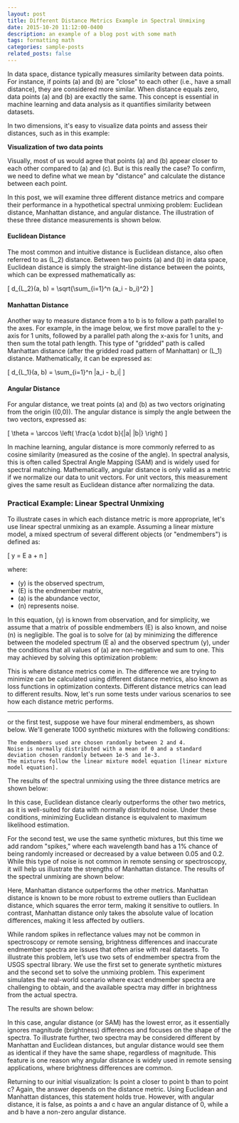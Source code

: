 ```yaml
---
layout: post
title: Different Distance Metrics Example in Spectral Unmixing
date: 2015-10-20 11:12:00-0400
description: an example of a blog post with some math
tags: formatting math
categories: sample-posts
related_posts: false
---
```


In data space, distance typically measures similarity between data points. For instance, if points \(a\) and \(b\) are "close" to each other (i.e., have a small distance), they are considered more similar. When distance equals zero, data points \(a\) and \(b\) are exactly the same. This concept is essential in machine learning and data analysis as it quantifies similarity between datasets.

In two dimensions, it's easy to visualize data points and assess their distances, such as in this example:

**Visualization of two data points**

Visually, most of us would agree that points \(a\) and \(b\) appear closer to each other compared to \(a\) and \(c\). But is this really the case? To confirm, we need to define what we mean by "distance" and calculate the distance between each point.

In this post, we will examine three different distance metrics and compare their performance in a hypothetical spectral unmixing problem: Euclidean distance, Manhattan distance, and angular distance. The illustration of these three distance measurements is shown below.

#### Euclidean Distance

The most common and intuitive distance is Euclidean distance, also often referred to as \(L_2\) distance. Between two points \(a\) and \(b\) in data space, Euclidean distance is simply the straight-line distance between the points, which can be expressed mathematically as:

\[
d_{L_2}(a, b) = \sqrt{\sum_{i=1}^n (a_i - b_i)^2}
\]

#### Manhattan Distance

Another way to measure distance from a to b is to follow a path parallel to the axes. For example, in the image below, we first move parallel to the y-axis for 1 units, followed by a parallel path along the x-axis for 1 units, and then sum the total path length. This type of "gridded" path is called Manhattan distance (after the gridded road pattern of Manhattan) or \(L_1\) distance. Mathematically, it can be expressed as:

\[
d_{L_1}(a, b) = \sum_{i=1}^n |a_i - b_i|
\]

#### Angular Distance

For angular distance, we treat points \(a\) and \(b\) as two vectors originating from the origin \((0,0)\). The angular distance is simply the angle between the two vectors, expressed as: 

\[
\theta = \arccos \left( \frac{a \cdot b}{\|a\| \|b\|} \right)
\]

In machine learning, angular distance is more commonly referred to as cosine similarity (measured as the cosine of the angle). In spectral analysis, this is often called Spectral Angle Mapping (SAM) and is widely used for spectral matching. Mathematically, angular distance is only valid as a metric if we normalize our data to unit vectors. For unit vectors, this measurement gives the same result as Euclidean distance after normalizing the data.

### Practical Example: Linear Spectral Unmixing

To illustrate cases in which each distance metric is more appropriate, let's use linear spectral unmixing as an example. Assuming a linear mixture model, a mixed spectrum of several different objects (or "endmembers") is defined as: 

\[
y = E a + n
\]

where:
- \(y\) is the observed spectrum,
- \(E\) is the endmember matrix,
- \(a\) is the abundance vector,
- \(n\) represents noise.

In this equation, \(y\) is known from observation, and for simplicity, we assume that a matrix of possible endmembers \(E\) is also known, and noise \(n\) is negligible.
The goal is to solve for \(a\) by minimizing the difference between the modeled spectrum \(E a\) and the observed spectrum \(y\), under the conditions that all values of \(a\) are non-negative and sum to one. This may achieved by solving this optimization problem:



This is where distance metrics come in. The difference we are trying to minimize can be calculated using different distance metrics, also known as loss functions in optimization contexts. Different distance metrics can lead to different results. Now, let's run some tests under various scenarios to see how each distance metric performs.

---

or the first test, suppose we have four mineral endmembers, as shown below. We'll generate 1000 synthetic mixtures with the following conditions:

    The endmembers used are chosen randomly between 2 and 4.
    Noise is normally distributed with a mean of 0 and a standard deviation chosen randomly between 1e-5 and 1e-3.
    The mixtures follow the linear mixture model equation [linear mixture model equation].

The results of the spectral unmixing using the three distance metrics are shown below:

In this case, Euclidean distance clearly outperforms the other two metrics, as it is well-suited for data with normally distributed noise. Under these conditions, minimizing Euclidean distance is equivalent to maximum likelihood estimation.

For the second test, we use the same synthetic mixtures, but this time we add random "spikes," where each wavelength band has a 1% chance of being randomly increased or decreased by a value between 0.05 and 0.2. While this type of noise is not common in remote sensing or spectroscopy, it will help us illustrate the strengths of Manhattan distance. The results of the spectral unmixing are shown below:

Here, Manhattan distance outperforms the other metrics. Manhattan distance is known to be more robust to extreme outliers than Euclidean distance, which squares the error term, making it sensitive to outliers. In contrast, Manhattan distance only takes the absolute value of location differences, making it less affected by outliers.

While random spikes in reflectance values may not be common in spectroscopy or remote sensing, brightness differences and inaccurate endmember spectra are issues that often arise with real datasets. To illustrate this problem, let’s use two sets of endmember spectra from the USGS spectral library. We use the first set to generate synthetic mixtures and the second set to solve the unmixing problem. This experiment simulates the real-world scenario where exact endmember spectra are challenging to obtain, and the available spectra may differ in brightness from the actual spectra.

The results are shown below:

In this case, angular distance (or SAM) has the lowest error, as it essentially ignores magnitude (brightness) differences and focuses on the shape of the spectra. To illustrate further, two spectra may be considered different by Manhattan and Euclidean distances, but angular distance would see them as identical if they have the same shape, regardless of magnitude. This feature is one reason why angular distance is widely used in remote sensing applications, where brightness differences are common.

Returning to our initial visualization: Is point a closer to point b than to point c? Again, the answer depends on the distance metric. Using Euclidean and Manhattan distances, this statement holds true. However, with angular distance, it is false, as points a and c have an angular distance of 0, while a and b have a non-zero angular distance.

